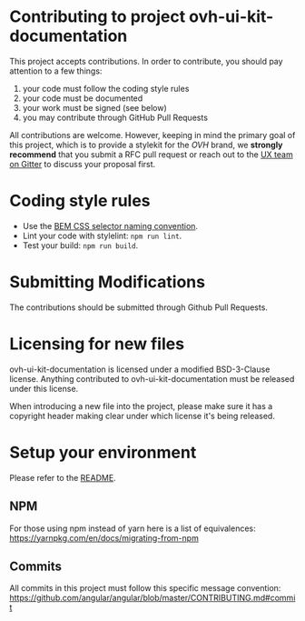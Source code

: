 # Contributing to project ovh-ui-kit-documentation

This project accepts contributions. In order to contribute, you should
pay attention to a few things:

1. your code must follow the coding style rules
2. your code must be documented
3. your work must be signed (see below)
4. you may contribute through GitHub Pull Requests

All contributions are welcome. However, keeping in mind the primary goal
of this project, which is to provide a stylekit for the _OVH_ brand, we
**strongly recommend** that you submit a RFC pull request or reach out
to the [UX team on Gitter](https://gitter.im/ovh/ux) to discuss your
proposal first.

# Coding style rules

* Use the [BEM CSS selector naming convention](https://en.bem.info/methodology/naming-convention/).
* Lint your code with stylelint: `npm run lint`.
* Test your build: `npm run build`.

# Submitting Modifications

The contributions should be submitted through Github Pull Requests.

# Licensing for new files

ovh-ui-kit-documentation is licensed under a modified BSD-3-Clause license. Anything
contributed to ovh-ui-kit-documentation must be released under this license.

When introducing a new file into the project, please make sure it has a
copyright header making clear under which license it's being released.

# Setup your environment

Please refer to the [README](README.md).

## NPM

For those using npm instead of yarn here is a list of equivalences: <https://yarnpkg.com/en/docs/migrating-from-npm>

## Commits

All commits in this project must follow this specific message convention: <https://github.com/angular/angular/blob/master/CONTRIBUTING.md#commit>
